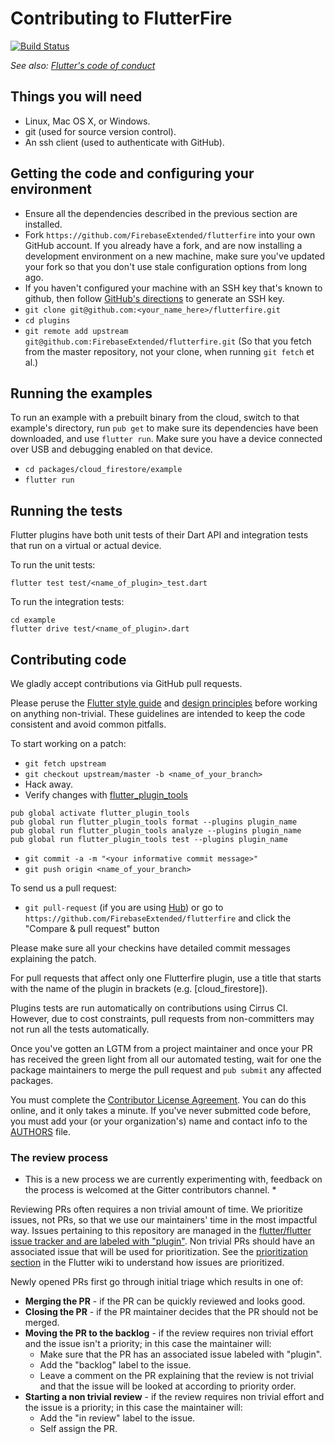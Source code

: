 # Contributing to FlutterFire

[![Build Status](https://api.cirrus-ci.com/github/FirebaseExtended/flutterfire.svg)](https://cirrus-ci.com/github/FirebaseExtended/flutterfire/master)

_See also: [Flutter's code of conduct](https://flutter.io/design-principles/#code-of-conduct)_

## Things you will need

 * Linux, Mac OS X, or Windows.
 * git (used for source version control).
 * An ssh client (used to authenticate with GitHub).

## Getting the code and configuring your environment


 * Ensure all the dependencies described in the previous section are installed.
 * Fork `https://github.com/FirebaseExtended/flutterfire` into your own GitHub account. If
   you already have a fork, and are now installing a development environment on
   a new machine, make sure you've updated your fork so that you don't use stale
   configuration options from long ago.
 * If you haven't configured your machine with an SSH key that's known to github, then
   follow [GitHub's directions](https://help.github.com/articles/generating-ssh-keys/)
   to generate an SSH key.
 * `git clone git@github.com:<your_name_here>/flutterfire.git`
 * `cd plugins`
 * `git remote add upstream git@github.com:FirebaseExtended/flutterfire.git` (So that you
   fetch from the master repository, not your clone, when running `git fetch`
   et al.)

## Running the examples


To run an example with a prebuilt binary from the cloud, switch to that
example's directory, run `pub get` to make sure its dependencies have been
downloaded, and use `flutter run`. Make sure you have a device connected over
USB and debugging enabled on that device.

 * `cd packages/cloud_firestore/example`
 * `flutter run`

## Running the tests

Flutter plugins have both unit tests of their Dart API and integration tests that run on a virtual or actual device.

To run the unit tests:

```
flutter test test/<name_of_plugin>_test.dart
```

To run the integration tests:

```
cd example
flutter drive test/<name_of_plugin>.dart
```

## Contributing code

We gladly accept contributions via GitHub pull requests.

Please peruse the
[Flutter style guide](https://github.com/flutter/flutter/wiki/Style-guide-for-Flutter-repo) and
[design principles](https://flutter.io/design-principles/) before
working on anything non-trivial. These guidelines are intended to
keep the code consistent and avoid common pitfalls.

To start working on a patch:

 * `git fetch upstream`
 * `git checkout upstream/master -b <name_of_your_branch>`
 * Hack away.
 * Verify changes with [flutter_plugin_tools](https://pub.dartlang.org/packages/flutter_plugin_tools)
```
pub global activate flutter_plugin_tools
pub global run flutter_plugin_tools format --plugins plugin_name
pub global run flutter_plugin_tools analyze --plugins plugin_name
pub global run flutter_plugin_tools test --plugins plugin_name
```
 * `git commit -a -m "<your informative commit message>"`
 * `git push origin <name_of_your_branch>`

To send us a pull request:

* `git pull-request` (if you are using [Hub](http://github.com/github/hub/)) or
  go to `https://github.com/FirebaseExtended/flutterfire` and click the
  "Compare & pull request" button

Please make sure all your checkins have detailed commit messages explaining the patch.

For pull requests that affect only one Flutterfire plugin, use a title that starts
with the name of the plugin in brackets (e.g. [cloud_firestore]).

Plugins tests are run automatically on contributions using Cirrus CI. However, due to
cost constraints, pull requests from non-committers may not run all the tests
automatically.

Once you've gotten an LGTM from a project maintainer and once your PR has received
the green light from all our automated testing, wait for one the package maintainers
to merge the pull request and `pub submit` any affected packages.

You must complete the
[Contributor License Agreement](https://cla.developers.google.com/clas).
You can do this online, and it only takes a minute.
If you've never submitted code before, you must add your (or your
organization's) name and contact info to the [AUTHORS](AUTHORS) file.

### The review process

* This is a new process we are currently experimenting with, feedback on the process is welcomed at the Gitter contributors channel. *

Reviewing PRs often requires a non trivial amount of time. We prioritize issues, not PRs, so that we use our maintainers' time in the most impactful way. Issues pertaining to this repository are managed in the [flutter/flutter issue tracker and are labeled with "plugin"](https://github.com/flutter/flutter/issues?q=is%3Aopen+is%3Aissue+label%3Aplugin+sort%3Areactions-%2B1-desc). Non trivial PRs should have an associated issue that will be used for prioritization. See the [prioritization section](https://github.com/flutter/flutter/wiki/Issue-hygiene#prioritization) in the Flutter wiki to understand how issues are prioritized.

Newly opened PRs first go through initial triage which results in one of:
  * **Merging the PR** - if the PR can be quickly reviewed and looks good.
  * **Closing the PR** - if the PR maintainer decides that the PR should not be merged.
  * **Moving the PR to the backlog** - if the review requires non trivial effort and the issue isn't a priority; in this case the maintainer will:
    * Make sure that the PR has an associated issue labeled with "plugin".
    * Add the "backlog" label to the issue.
    * Leave a comment on the PR explaining that the review is not trivial and that the issue will be looked at according to priority order.
  * **Starting a non trivial review** - if the review requires non trivial effort and the issue is a priority; in this case the maintainer will:
    * Add the "in review" label to the issue.
    * Self assign the PR.
